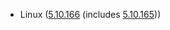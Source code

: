 - Linux ([5.10.166](https://lwn.net/Articles/921852) (includes [5.10.165](https://lwn.net/Articles/921030)))
